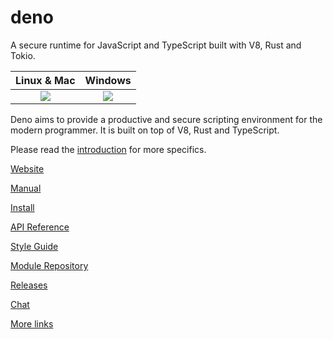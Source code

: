 # deno

A secure runtime for JavaScript and TypeScript built with V8, Rust and Tokio.

|      **Linux & Mac**       |        **Windows**         |
| :------------------------: | :------------------------: |
| [![][tci badge]][tci link] | [![][avy badge]][avy link] |

<!-- prettier-ignore -->
[avy badge]: https://ci.appveyor.com/api/projects/status/yel7wtcqwoy0to8x?branch=master&svg=true
[avy link]: https://ci.appveyor.com/project/deno/deno
[tci badge]: https://travis-ci.com/denoland/deno.svg?branch=master
[tci link]: https://travis-ci.com/denoland/deno

Deno aims to provide a productive and secure scripting environment for the
modern programmer. It is built on top of V8, Rust and TypeScript.

Please read the [introduction](https://deno.land/manual.html#introduction) for
more specifics.

[Website](https://deno.land/)

[Manual](https://deno.land/manual.html)

[Install](https://github.com/denoland/deno_install)

[API Reference](https://deno.land/typedoc/)

[Style Guide](https://deno.land/style_guide.html)

[Module Repository](https://deno.land/x/)

[Releases](Releases.md)

[Chat](https://gitter.im/denolife/Lobby)

[More links](https://github.com/denolib/awesome-deno)
